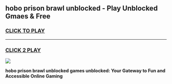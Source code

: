 
## hobo prison brawl unblocked - Play Unblocked Gmaes & Free
<h3>
<a href="https://news.freeplayer.one?title=hobo_prison_brawl_unblocked&ref=16F">CLICK TO PLAY</a></h3>
<hr>

<h3>
<a href="https://news.freeplayer.one?title=hobo_prison_brawl_unblocked&ref=16F">CLICK 2 PLAY</a>
  
</h3>

<a href="https://news.freeplayer.one?title=hobo_prison_brawl_unblocked&ref=16F/"><img src="https://clearcache.store/games.png"></a>


**hobo prison brawl unblocked games unblocked: Your Gateway to Fun and Accessible Online Gaming**
